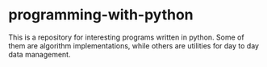 # programming-with-python
This is a repository for interesting programs written in python.
Some of them are algorithm implementations, while others are utilities for day to day data management.
